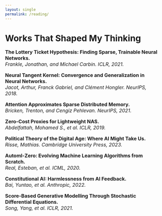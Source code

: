 ```yaml
---
layout: single
permalink: /reading/
---
```

<h1>Works That Shaped My Thinking</h1>

<p style="font-size: 16px;"><b>The Lottery Ticket Hypothesis: Finding Sparse, Trainable Neural Networks.</b><br>
<em>Frankle, Jonathan, and Michael Carbin. ICLR, 2021.</em><br>

<p style="font-size: 16px;"><b>Neural Tangent Kernel: Convergence and Generalization in Neural Networks.</b><br>
<em>Jacot, Arthur, Franck Gabriel, and Clément Hongler. NeurIPS, 2018.</em><br>
  
<p style="font-size: 16px;"><b>Attention Approximates Sparse Distributed Memory.</b><br>
<em>Bricken, Trenton, and Cengiz Pehlevan. NeurIPS, 2021.</em><br>

<p style="font-size: 16px;"><b>Zero-Cost Proxies for Lightweight NAS.</b><br>
<em>Abdelfattah, Mohamed S., et al. ICLR, 2019.</em><br>

<p style="font-size: 16px;"><b>Political Theory of the Digital Age: Where AI Might Take Us.</b><br>
<em>Risse, Mathias. Cambridge University Press, 2023.</em><br>

<p style="font-size: 16px;"><b>Automl-Zero: Evolving Machine Learning Algorithms from Scratch.</b><br>
<em>Real, Esteban, et al. ICML, 2020.</em><br>

<p style="font-size: 16px;"><b>Constitutional AI: Harmlessness from AI Feedback.</b><br>
<em>Bai, Yuntao, et al. Anthropic, 2022.</em><br>

<p style="font-size: 16px;"><b>Score-Based Generative Modelling Through Stochastic Differential Equations.</b><br>
<em>Song, Yang, et al. ICLR, 2021.</em><br>
